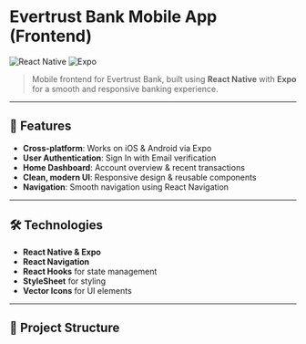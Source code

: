 # Evertrust Bank Mobile App (Frontend)

![React Native](https://img.shields.io/badge/React_Native-0.71-blue)
![Expo](https://img.shields.io/badge/Expo-48-green)

> Mobile frontend for Evertrust Bank, built using **React Native** with **Expo** for a smooth and responsive banking experience.

---

## 📱 Features

- **Cross-platform**: Works on iOS & Android via Expo  
- **User Authentication**: Sign In with Email verification 
- **Home Dashboard**: Account overview & recent transactions  
- **Clean, modern UI**: Responsive design & reusable components  
- **Navigation**: Smooth navigation using React Navigation  

---

## 🛠 Technologies

- **React Native & Expo**  
- **React Navigation**  
- **React Hooks** for state management  
- **StyleSheet** for styling  
- **Vector Icons** for UI elements  

---

## 📂 Project Structure

